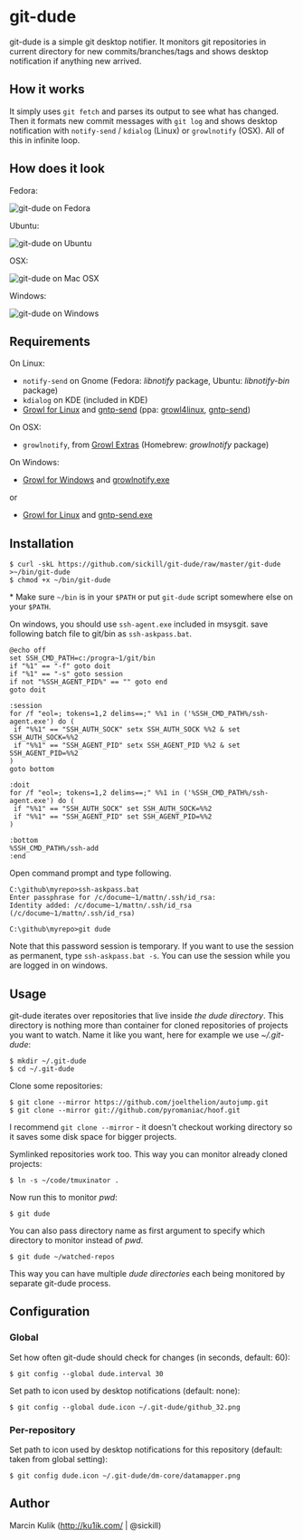 # git-dude

git-dude is a simple git desktop notifier. It monitors git repositories in
current directory for new commits/branches/tags and shows desktop notification if
anything new arrived.

## How it works

It simply uses `git fetch` and parses its output to see what has changed. Then it
formats new commit messages with `git log` and shows desktop notification with
`notify-send` / `kdialog` (Linux) or `growlnotify` (OSX). All of this in infinite loop.

## How does it look

Fedora:

![git-dude on Fedora](https://github.com/downloads/sickill/git-dude/git-dude-fedora-shot.png)

Ubuntu:

![git-dude on Ubuntu](https://github.com/downloads/sickill/git-dude/git-dude-ubuntu-shot.png)

OSX:

![git-dude on Mac OSX](https://github.com/downloads/sickill/git-dude/git-dude-osx-shot.png)

Windows:

![git-dude on Windows](https://github.com/downloads/mattn/git-dude/git-dude-windows-shot.png)

## Requirements

On Linux:

* `notify-send` on Gnome (Fedora: _libnotify_ package, Ubuntu: _libnotify-bin_ package)
* `kdialog` on KDE (included in KDE)
* [Growl for Linux](http://mattn.github.com/growl4linux) and [gntp-send](http://github.com/mattn/gntp-send) (ppa: [growl4linux](https://launchpad.net/~mattn/+archive/growl-for-linux), [gntp-send](https://launchpad.net/~mattn/+archive/gntp-send))

On OSX:

* `growlnotify`, from [Growl Extras](http://growl.info/extras.php#growlnotify)
  (Homebrew: _growlnotify_ package)

On Windows:

* [Growl for Windows](http://www.growlforwindows.com/gfw/default.aspx) and [growlnotify.exe](http://www.growlforwindows.com/gfw/help/growlnotify.aspx)

or

* [Growl for Linux](http://mattn.github.com/growl4linux) and [gntp-send.exe](http://github.com/mattn/gntp-send)

## Installation

    $ curl -skL https://github.com/sickill/git-dude/raw/master/git-dude >~/bin/git-dude
    $ chmod +x ~/bin/git-dude

\* Make sure `~/bin` is in your `$PATH` or put `git-dude` script somewhere else
on your `$PATH`.

On windows, you should use `ssh-agent.exe` included in msysgit. save following batch file to git/bin as `ssh-askpass.bat`.

    @echo off
    set SSH_CMD_PATH=c:/progra~1/git/bin
    if "%1" == "-f" goto doit
    if "%1" == "-s" goto session
    if not "%SSH_AGENT_PID%" == "" goto end
    goto doit
    
    :session
    for /f "eol=; tokens=1,2 delims==;" %%1 in ('%SSH_CMD_PATH%/ssh-agent.exe') do (
     if "%%1" == "SSH_AUTH_SOCK" setx SSH_AUTH_SOCK %%2 & set SSH_AUTH_SOCK=%%2
     if "%%1" == "SSH_AGENT_PID" setx SSH_AGENT_PID %%2 & set SSH_AGENT_PID=%%2
    )
    goto bottom
    
    :doit
    for /f "eol=; tokens=1,2 delims==;" %%1 in ('%SSH_CMD_PATH%/ssh-agent.exe') do (
     if "%%1" == "SSH_AUTH_SOCK" set SSH_AUTH_SOCK=%%2
     if "%%1" == "SSH_AGENT_PID" set SSH_AGENT_PID=%%2
    )
    
    :bottom
    %SSH_CMD_PATH%/ssh-add
    :end

Open command prompt and type following.

    C:\github\myrepo>ssh-askpass.bat
    Enter passphrase for /c/docume~1/mattn/.ssh/id_rsa:
    Identity added: /c/docume~1/mattn/.ssh/id_rsa (/c/docume~1/mattn/.ssh/id_rsa)
    
    C:\github\myrepo>git dude

Note that this password session is temporary. If you want to use the session as permanent, type `ssh-askpass.bat -s`. You can use the session while you are logged in on windows.

## Usage

git-dude iterates over repositories that live inside _the dude directory_. This
directory is nothing more than container for cloned repositories of projects
you want to watch.  Name it like you want, here for example we use
_~/.git-dude_:

    $ mkdir ~/.git-dude
    $ cd ~/.git-dude

Clone some repositories:

    $ git clone --mirror https://github.com/joelthelion/autojump.git
    $ git clone --mirror git://github.com/pyromaniac/hoof.git

I recommend `git clone --mirror` - it doesn't checkout working directory so it
saves some disk space for bigger projects.

Symlinked repositories work too. This way you can monitor already cloned
projects:

    $ ln -s ~/code/tmuxinator .

Now run this to monitor _pwd_:

    $ git dude

You can also pass directory name as first argument to specify which directory
to monitor instead of _pwd_.

    $ git dude ~/watched-repos

This way you can have multiple _dude directories_ each being monitored by
separate git-dude process.

## Configuration

### Global

Set how often git-dude should check for changes (in seconds, default: 60):

    $ git config --global dude.interval 30

Set path to icon used by desktop notifications (default: none):

    $ git config --global dude.icon ~/.git-dude/github_32.png

### Per-repository

Set path to icon used by desktop notifications for this repository (default:
taken from global setting):

    $ git config dude.icon ~/.git-dude/dm-core/datamapper.png

## Author

Marcin Kulik (http://ku1ik.com/ | @sickill)
